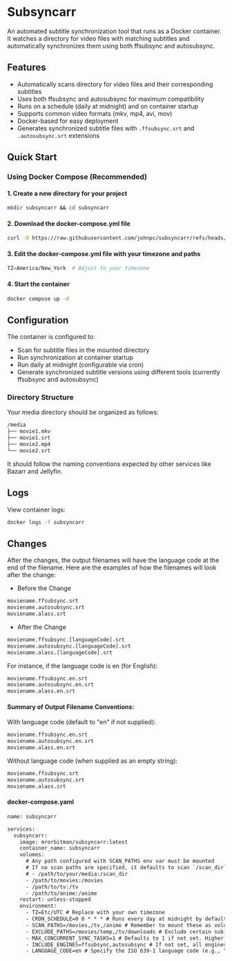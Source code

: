 # Subsyncarr

An automated subtitle synchronization tool that runs as a Docker container. It watches a directory for video files with matching subtitles and automatically synchronizes them using both ffsubsync and autosubsync.

## Features

- Automatically scans directory for video files and their corresponding subtitles
- Uses both ffsubsync and autosubsync for maximum compatibility
- Runs on a schedule (daily at midnight) and on container startup
- Supports common video formats (mkv, mp4, avi, mov)
- Docker-based for easy deployment
- Generates synchronized subtitle files with `.ffsubsync.srt` and `.autosubsync.srt` extensions

## Quick Start

### Using Docker Compose (Recommended)

#### 1. Create a new directory for your project

```bash
mkdir subsyncarr && cd subsyncarr
```

#### 2. Download the docker-compose.yml file

```bash
curl -O https://raw.githubusercontent.com/johnpc/subsyncarr/refs/heads/main/docker-compose.yaml
```

#### 3. Edit the docker-compose.yml file with your timezone and paths

```bash
TZ=America/New_York  # Adjust to your timezone
```

#### 4. Start the container

```bash
docker compose up -d
```

## Configuration

The container is configured to:

- Scan for subtitle files in the mounted directory
- Run synchronization at container startup
- Run daily at midnight (configurable via cron)
- Generate synchronized subtitle versions using different tools (currently ffsubsync and autosubsync)

### Directory Structure

Your media directory should be organized as follows:

```txt
/media
├── movie1.mkv
├── movie1.srt
├── movie2.mp4
└── movie2.srt
```

It should follow the naming conventions expected by other services like Bazarr and Jellyfin.

## Logs

View container logs:

```bash
docker logs -f subsyncarr
```

## Changes

After the changes, the output filenames will have the language code at the end of the filename. Here are the examples of how the filenames will look after the change:

- Before the Change

```txt
moviename.ffsubsync.srt
moviename.autosubsync.srt
moviename.alass.srt
```


- After the Change

```txt
moviename.ffsubsync.[languageCode].srt
moviename.autosubsync.[languageCode].srt
moviename.alass.[languageCode].srt
```


For instance, if the language code is en (for English):

```txt
moviename.ffsubsync.en.srt
moviename.autosubsync.en.srt
moviename.alass.en.srt
```

#### Summary of Output Filename Conventions:

With language code (default to "en" if not supplied):
```txt
moviename.ffsubsync.en.srt
moviename.autosubsync.en.srt
moviename.alass.en.srt
```

Without language code (when supplied as an empty string):
```txt
moviename.ffsubsync.srt
moviename.autosubsync.srt
moviename.alass.srt
```


#### docker-compose.yaml

```txt
name: subsyncarr

services:
  subsyncarr:
    image: mrorbitman/subsyncarr:latest
    container_name: subsyncarr
    volumes:
      # Any path configured with SCAN_PATHS env var must be mounted
      # If no scan paths are specified, it defaults to scan `/scan_dir` like example below.
      # - /path/to/your/media:/scan_dir
      - /path/to/movies:/movies
      - /path/to/tv:/tv
      - /path/to/anime:/anime
    restart: unless-stopped
    environment:
      - TZ=Etc/UTC # Replace with your own timezone
      - CRON_SCHEDULE=0 0 * * * # Runs every day at midnight by default
      - SCAN_PATHS=/movies,/tv,/anime # Remember to mount these as volumes. Must begin with /. Default value is `/scan_dir`
      - EXCLUDE_PATHS=/movies/temp,/tv/downloads # Exclude certain sub-directories from the scan
      - MAX_CONCURRENT_SYNC_TASKS=1 # Defaults to 1 if not set. Higher number will consume more CPU but sync your library faster
      - INCLUDE_ENGINES=ffsubsync,autosubsync # If not set, all engines are used by default
      - LANGUAGE_CODE=en # Specify the ISO 639-1 language code (e.g., "en" for English) (Defaults to en if not supplied but is removed if supplied as "")

```
